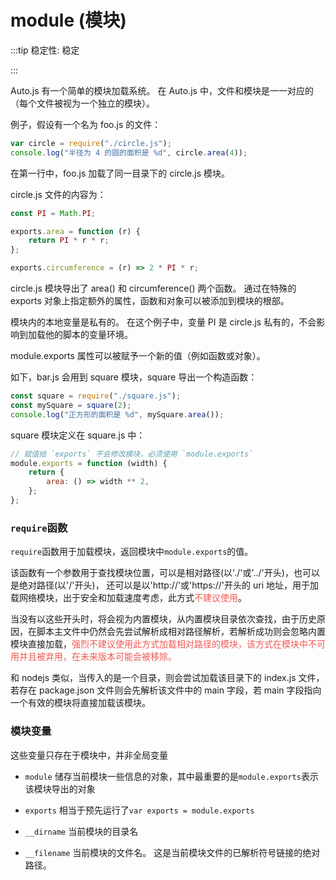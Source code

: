 # module (模块)

:::tip 稳定性: 稳定

:::

Auto.js 有一个简单的模块加载系统。 在 Auto.js 中，文件和模块是一一对应的（每个文件被视为一个独立的模块）。

例子，假设有一个名为 foo.js 的文件：

```js
var circle = require("./circle.js");
console.log("半径为 4 的圆的面积是 %d", circle.area(4));
```

在第一行中，foo.js 加载了同一目录下的 circle.js 模块。

circle.js 文件的内容为：

```js
const PI = Math.PI;

exports.area = function (r) {
    return PI * r * r;
};

exports.circumference = (r) => 2 * PI * r;
```

circle.js 模块导出了 area() 和 circumference() 两个函数。 通过在特殊的 exports 对象上指定额外的属性，函数和对象可以被添加到模块的根部。

模块内的本地变量是私有的。 在这个例子中，变量 PI 是 circle.js 私有的，不会影响到加载他的脚本的变量环境。

module.exports 属性可以被赋予一个新的值（例如函数或对象）。

如下，bar.js 会用到 square 模块，square 导出一个构造函数：

```js
const square = require("./square.js");
const mySquare = square(2);
console.log("正方形的面积是 %d", mySquare.area());
```

square 模块定义在 square.js 中：

```js
// 赋值给 `exports` 不会修改模块，必须使用 `module.exports`
module.exports = function (width) {
    return {
        area: () => width ** 2,
    };
};
```

### `require`函数

`require`函数用于加载模块，返回模块中`module.exports`的值。

该函数有一个参数用于查找模块位置，可以是相对路径(以'./'或'../'开头)，也可以是绝对路径(以'/'开头)，
还可以是以'http://'或'https://'开头的 uri 地址，用于加载网络模块，出于安全和加载速度考虑，此方式<font color="#ef5952">不建议使用</font>。

当没有以这些开头时，将会视为内置模块，从内置模块目录依次查找，由于历史原因，在脚本主文件中仍然会先尝试解析成相对路径解析，若解析成功则会忽略内置模块直接加载，<font color="#ef5952">强烈不建议使用此方式加载相对路径的模块，该方式在模块中不可用并且被弃用，在未来版本可能会被移除。</font>

和 nodejs 类似，当传入的是一个目录，则会尝试加载该目录下的 index.js 文件，若存在 package.json 文件则会先解析该文件中的 main 字段，若 main 字段指向一个有效的模块将直接加载该模块。

### 模块变量

这些变量只存在于模块中，并非全局变量

-   `module` 储存当前模块一些信息的对象，其中最重要的是`module.exports`表示该模块导出的对象

-   `exports` 相当于预先运行了`var exports = module.exports`
-   `__dirname` 当前模块的目录名
-   `__filename` 当前模块的文件名。 这是当前模块文件的已解析符号链接的绝对路径。
